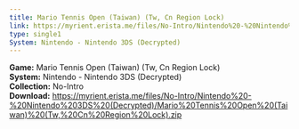 ```yaml
---
title: Mario Tennis Open (Taiwan) (Tw, Cn Region Lock)
link: https://myrient.erista.me/files/No-Intro/Nintendo%20-%20Nintendo%203DS%20(Decrypted)/Mario%20Tennis%20Open%20(Taiwan)%20(Tw,%20Cn%20Region%20Lock).zip
type: single1
System: Nintendo - Nintendo 3DS (Decrypted)
---
```

<b>Game:</b> Mario Tennis Open (Taiwan) (Tw, Cn Region Lock)<br>
<b>System:</b> Nintendo - Nintendo 3DS (Decrypted)<br>
<b>Collection:</b> No-Intro<br>
<b>Download:</b> https://myrient.erista.me/files/No-Intro/Nintendo%20-%20Nintendo%203DS%20(Decrypted)/Mario%20Tennis%20Open%20(Taiwan)%20(Tw,%20Cn%20Region%20Lock).zip